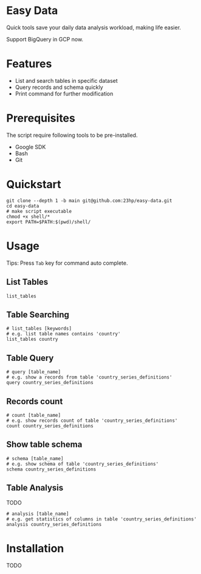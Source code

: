 # Easy Data
Quick tools save your daily data analysis workload, making life easier.

Support BigQuery in GCP now.

# Features
- List and search tables in specific dataset
- Query records and schema quickly
- Print command for further modification

# Prerequisites
The script require following tools to be pre-installed.
- Google SDK
- Bash
- Git

# Quickstart

    git clone --depth 1 -b main git@github.com:23hp/easy-data.git
    cd easy-data
    # make script executable
    chmod +x shell/*
    export PATH=$PATH:$(pwd)/shell/

# Usage
Tips: Press `Tab` key for command auto complete.

## List Tables

    list_tables

## Table Searching

    # list_tables [keywords] 
    # e.g. list table names contains 'country'
    list_tables country

## Table Query

    # query [table_name]
    # e.g. show a records from table 'country_series_definitions'
    query country_series_definitions

## Records count

    # count [table_name]
    # e.g. show records count of table 'country_series_definitions'
    count country_series_definitions

## Show table schema

    # schema [table_name]
    # e.g. show schema of table 'country_series_definitions'
    schema country_series_definitions

## Table Analysis
TODO

    # analysis [table_name]
    # e.g. get statistics of columns in table 'country_series_definitions'
    analysis country_series_definitions

# Installation
TODO